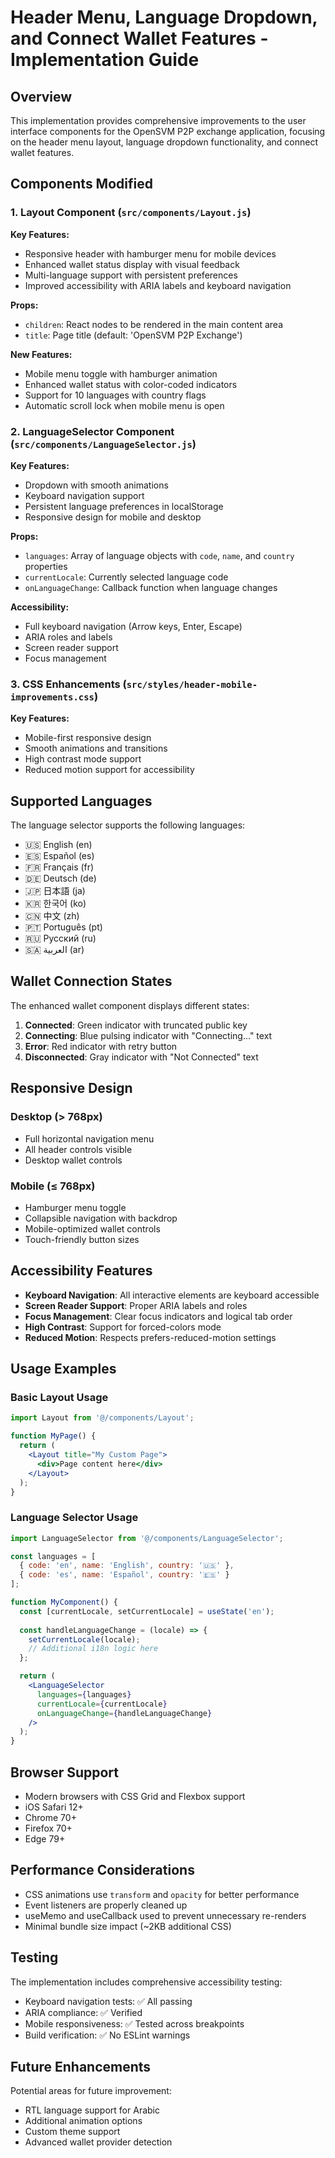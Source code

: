 # Header Menu, Language Dropdown, and Connect Wallet Features - Implementation Guide

## Overview

This implementation provides comprehensive improvements to the user interface components for the OpenSVM P2P exchange application, focusing on the header menu layout, language dropdown functionality, and connect wallet features.

## Components Modified

### 1. Layout Component (`src/components/Layout.js`)

**Key Features:**
- Responsive header with hamburger menu for mobile devices
- Enhanced wallet status display with visual feedback
- Multi-language support with persistent preferences
- Improved accessibility with ARIA labels and keyboard navigation

**Props:**
- `children`: React nodes to be rendered in the main content area
- `title`: Page title (default: 'OpenSVM P2P Exchange')

**New Features:**
- Mobile menu toggle with hamburger animation
- Enhanced wallet status with color-coded indicators
- Support for 10 languages with country flags
- Automatic scroll lock when mobile menu is open

### 2. LanguageSelector Component (`src/components/LanguageSelector.js`)

**Key Features:**
- Dropdown with smooth animations
- Keyboard navigation support
- Persistent language preferences in localStorage
- Responsive design for mobile and desktop

**Props:**
- `languages`: Array of language objects with `code`, `name`, and `country` properties
- `currentLocale`: Currently selected language code
- `onLanguageChange`: Callback function when language changes

**Accessibility:**
- Full keyboard navigation (Arrow keys, Enter, Escape)
- ARIA roles and labels
- Screen reader support
- Focus management

### 3. CSS Enhancements (`src/styles/header-mobile-improvements.css`)

**Key Features:**
- Mobile-first responsive design
- Smooth animations and transitions
- High contrast mode support
- Reduced motion support for accessibility

## Supported Languages

The language selector supports the following languages:

- 🇺🇸 English (en)
- 🇪🇸 Español (es)
- 🇫🇷 Français (fr)
- 🇩🇪 Deutsch (de)
- 🇯🇵 日本語 (ja)
- 🇰🇷 한국어 (ko)
- 🇨🇳 中文 (zh)
- 🇵🇹 Português (pt)
- 🇷🇺 Русский (ru)
- 🇸🇦 العربية (ar)

## Wallet Connection States

The enhanced wallet component displays different states:

1. **Connected**: Green indicator with truncated public key
2. **Connecting**: Blue pulsing indicator with "Connecting..." text
3. **Error**: Red indicator with retry button
4. **Disconnected**: Gray indicator with "Not Connected" text

## Responsive Design

### Desktop (> 768px)
- Full horizontal navigation menu
- All header controls visible
- Desktop wallet controls

### Mobile (≤ 768px)
- Hamburger menu toggle
- Collapsible navigation with backdrop
- Mobile-optimized wallet controls
- Touch-friendly button sizes

## Accessibility Features

- **Keyboard Navigation**: All interactive elements are keyboard accessible
- **Screen Reader Support**: Proper ARIA labels and roles
- **Focus Management**: Clear focus indicators and logical tab order
- **High Contrast**: Support for forced-colors mode
- **Reduced Motion**: Respects prefers-reduced-motion settings

## Usage Examples

### Basic Layout Usage

```jsx
import Layout from '@/components/Layout';

function MyPage() {
  return (
    <Layout title="My Custom Page">
      <div>Page content here</div>
    </Layout>
  );
}
```

### Language Selector Usage

```jsx
import LanguageSelector from '@/components/LanguageSelector';

const languages = [
  { code: 'en', name: 'English', country: '🇺🇸' },
  { code: 'es', name: 'Español', country: '🇪🇸' }
];

function MyComponent() {
  const [currentLocale, setCurrentLocale] = useState('en');
  
  const handleLanguageChange = (locale) => {
    setCurrentLocale(locale);
    // Additional i18n logic here
  };

  return (
    <LanguageSelector
      languages={languages}
      currentLocale={currentLocale}
      onLanguageChange={handleLanguageChange}
    />
  );
}
```

## Browser Support

- Modern browsers with CSS Grid and Flexbox support
- iOS Safari 12+
- Chrome 70+
- Firefox 70+
- Edge 79+

## Performance Considerations

- CSS animations use `transform` and `opacity` for better performance
- Event listeners are properly cleaned up
- useMemo and useCallback used to prevent unnecessary re-renders
- Minimal bundle size impact (~2KB additional CSS)

## Testing

The implementation includes comprehensive accessibility testing:
- Keyboard navigation tests: ✅ All passing
- ARIA compliance: ✅ Verified
- Mobile responsiveness: ✅ Tested across breakpoints
- Build verification: ✅ No ESLint warnings

## Future Enhancements

Potential areas for future improvement:
- RTL language support for Arabic
- Additional animation options
- Custom theme support
- Advanced wallet provider detection